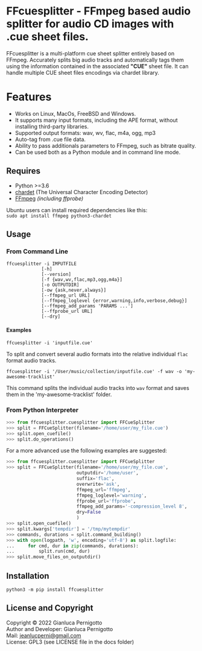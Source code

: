 # FFcuesplitter - FFmpeg based audio splitter for audio CD images with .cue sheet files.

FFcuesplitter is a multi-platform cue sheet splitter entirely based on FFmpeg.
Accurately splits big audio tracks and automatically tags them using the information 
contained in the associated **"CUE"** sheet file. It can handle multiple CUE sheet 
files encodings via chardet library.    

# Features

- Works on Linux, MacOs, FreeBSD and Windows.
- It supports many input formats, including the APE format, without installing third-party libraries.
- Supported output formats: wav, wv, flac, m4a, ogg, mp3
- Auto-tag from .cue file data.
- Ability to pass additionals parameters to FFmpeg, such as bitrate quality.
- Can be used both as a Python module and in command line mode.

## Requires

- Python >=3.6
- [chardet](https://pypi.org/project/chardet/) (The Universal Character Encoding Detector)
- [FFmpeg](https://ffmpeg.org/) *(including ffprobe)*

 
Ubuntu users can install required dependencies like this:   
`sudo apt install ffmpeg python3-chardet`   

## Usage

### From Command Line

```
ffcuesplitter -i IMPUTFILE
             [-h] 
             [--version] 
             [-f {wav,wv,flac,mp3,ogg,m4a}] 
             [-o OUTPUTDIR]
             [-ow {ask,never,always}] 
             [--ffmpeg_url URL]
             [--ffmpeg_loglevel {error,warning,info,verbose,debug}]
             [--ffmpeg_add_params 'PARAMS ...'] 
             [--ffprobe_url URL] 
             [--dry]

```

#### Examples

`ffcuesplitter -i 'inputfile.cue'`   

To split and convert several audio formats into the relative individual 
`flac` format audio tracks.    

`ffcuesplitter -i '/User/music/collection/inputfile.cue' -f wav -o 'my-awesome-tracklist'`   

This command splits the individual audio tracks into `wav` format 
and saves them in the 'my-awesome-tracklist' folder.   

### From Python Interpreter

```python
>>> from ffcuesplitter.cuesplitter import FFCueSplitter
>>> split = FFCueSplitter(filename='/home/user/my_file.cue')
>>> split.open_cuefile()
>>> split.do_operations()
```

For a more advanced use the following examples are suggested:   

```python
>>> from ffcuesplitter.cuesplitter import FFCueSplitter
>>> split = FFCueSplitter(filename='/home/user/my_file.cue',
                          outputdir='/home/user',
                          suffix='flac',
                          overwrite='ask',
                          ffmpeg_url='ffmpeg',
                          ffmpeg_loglevel='warning',
                          ffprobe_url='ffprobe',
                          ffmpeg_add_params='-compression_level 8',
                          dry=False
                          )
>>> split.open_cuefile()
>>> split.kwargs['tempdir'] = '/tmp/mytempdir'
>>> commands, durations = split.command_building()
>>> with open(logpath, 'w', encoding='utf-8') as split.logfile:
...     for cmd, dur in zip(commands, durations):
...         split.run(cmd, dur)
>>> split.move_files_on_outputdir()
```

## Installation

`python3 -m pip install ffcuesplitter`

## License and Copyright

Copyright © 2022 Gianluca Pernigotto   
Author and Developer: Gianluca Pernigotto   
Mail: <jeanlucperni@gmail.com>   
License: GPL3 (see LICENSE file in the docs folder)


